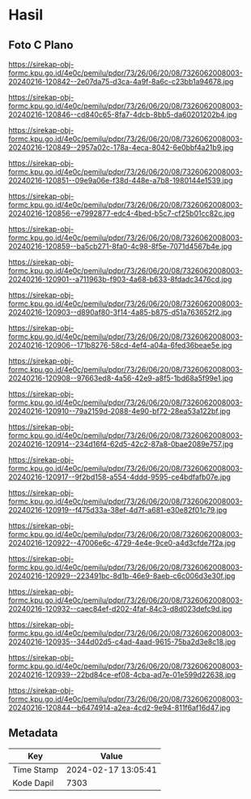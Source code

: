 # Hasil

## Foto C Plano

https://sirekap-obj-formc.kpu.go.id/4e0c/pemilu/pdpr/73/26/06/20/08/7326062008003-20240216-120842--2e07da75-d3ca-4a9f-8a6c-c23bb1a94678.jpg

https://sirekap-obj-formc.kpu.go.id/4e0c/pemilu/pdpr/73/26/06/20/08/7326062008003-20240216-120846--cd840c65-8fa7-4dcb-8bb5-da60201202b4.jpg

https://sirekap-obj-formc.kpu.go.id/4e0c/pemilu/pdpr/73/26/06/20/08/7326062008003-20240216-120849--2957a02c-178a-4eca-8042-6e0bbf4a21b9.jpg

https://sirekap-obj-formc.kpu.go.id/4e0c/pemilu/pdpr/73/26/06/20/08/7326062008003-20240216-120851--09e9a06e-f38d-448e-a7b8-1980144e1539.jpg

https://sirekap-obj-formc.kpu.go.id/4e0c/pemilu/pdpr/73/26/06/20/08/7326062008003-20240216-120856--e7992877-edc4-4bed-b5c7-cf25b01cc82c.jpg

https://sirekap-obj-formc.kpu.go.id/4e0c/pemilu/pdpr/73/26/06/20/08/7326062008003-20240216-120859--ba5cb271-8fa0-4c98-8f5e-7071d4567b4e.jpg

https://sirekap-obj-formc.kpu.go.id/4e0c/pemilu/pdpr/73/26/06/20/08/7326062008003-20240216-120901--a711963b-f903-4a68-b633-8fdadc3476cd.jpg

https://sirekap-obj-formc.kpu.go.id/4e0c/pemilu/pdpr/73/26/06/20/08/7326062008003-20240216-120903--d890af80-3f14-4a85-b875-d51a763652f2.jpg

https://sirekap-obj-formc.kpu.go.id/4e0c/pemilu/pdpr/73/26/06/20/08/7326062008003-20240216-120906--171b8276-58cd-4ef4-a04a-6fed36beae5e.jpg

https://sirekap-obj-formc.kpu.go.id/4e0c/pemilu/pdpr/73/26/06/20/08/7326062008003-20240216-120908--97663ed8-4a56-42e9-a8f5-1bd68a5f99e1.jpg

https://sirekap-obj-formc.kpu.go.id/4e0c/pemilu/pdpr/73/26/06/20/08/7326062008003-20240216-120910--79a2159d-2088-4e90-bf72-28ea53a122bf.jpg

https://sirekap-obj-formc.kpu.go.id/4e0c/pemilu/pdpr/73/26/06/20/08/7326062008003-20240216-120914--234d16f4-62d5-42c2-87a8-0bae2089e757.jpg

https://sirekap-obj-formc.kpu.go.id/4e0c/pemilu/pdpr/73/26/06/20/08/7326062008003-20240216-120917--9f2bd158-a554-4ddd-9595-ce4bdfafb07e.jpg

https://sirekap-obj-formc.kpu.go.id/4e0c/pemilu/pdpr/73/26/06/20/08/7326062008003-20240216-120919--f475d33a-38ef-4d7f-a681-e30e82f01c79.jpg

https://sirekap-obj-formc.kpu.go.id/4e0c/pemilu/pdpr/73/26/06/20/08/7326062008003-20240216-120922--47006e6c-4729-4e4e-9ce0-a4d3cfde7f2a.jpg

https://sirekap-obj-formc.kpu.go.id/4e0c/pemilu/pdpr/73/26/06/20/08/7326062008003-20240216-120929--223491bc-8d1b-46e9-8aeb-c6c006d3e30f.jpg

https://sirekap-obj-formc.kpu.go.id/4e0c/pemilu/pdpr/73/26/06/20/08/7326062008003-20240216-120932--caec84ef-d202-4faf-84c3-d8d023defc9d.jpg

https://sirekap-obj-formc.kpu.go.id/4e0c/pemilu/pdpr/73/26/06/20/08/7326062008003-20240216-120935--344d02d5-c4ad-4aad-9615-75ba2d3e8c18.jpg

https://sirekap-obj-formc.kpu.go.id/4e0c/pemilu/pdpr/73/26/06/20/08/7326062008003-20240216-120939--22bd84ce-ef08-4cba-ad7e-01e599d22638.jpg

https://sirekap-obj-formc.kpu.go.id/4e0c/pemilu/pdpr/73/26/06/20/08/7326062008003-20240216-120844--b6474914-a2ea-4cd2-9e94-811f6af16d47.jpg


## Metadata

| Key        | Value               |
| ---------- | ------------------- |
| Time Stamp | 2024-02-17 13:05:41 |
| Kode Dapil | 7303                |



